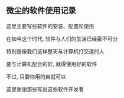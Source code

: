 
## 微尘的软件使用记录

这里主要写些软件的安装、配置和使用  

在如今这个时代, 软件与人们的生活已经密不可分  

特别是像我们这样整天与计算机打交道的人  

要与计算机配合的好, 就得使用好的软件  

不过, 只要你用的爽就可以  

这里谢谢那些写出这些软件开发者 

